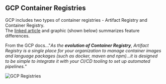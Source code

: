 ## GCP Container Registries

GCP includes two types of container registries - Artifact Registry and Container Registry.    
The [linked article](https://cloud.google.com/blog/products/devops-sre/artifact-registry-is-ga) and graphic (shown below) summarizes feature differences.

From the GCP docs..."*As the **evolution of Container Registry**, Artifact Registry is a single place for your organization to manage container images and language packages (such as docker, maven and npm)...it is designed to be simple to integrate it with your CI/CD tooling to set up automated pipelines.*"

![GCP Registries](https://github.com/lynnlangit/gcp-essentials/blob/master/7_sample_data/images/gcp-registries.png)

